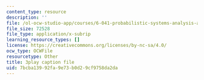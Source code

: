 ```yaml
---
content_type: resource
description: ''
file: /ol-ocw-studio-app/courses/6-041-probabilistic-systems-analysis-and-applied-probability-fall-2010/7bcba13992fa9e73b0d29cf9758da2da_jsqSScywvMc.srt
file_size: 72528
file_type: application/x-subrip
learning_resource_types: []
license: https://creativecommons.org/licenses/by-nc-sa/4.0/
ocw_type: OCWFile
resourcetype: Other
title: 3play caption file
uid: 7bcba139-92fa-9e73-b0d2-9cf9758da2da
---
```

